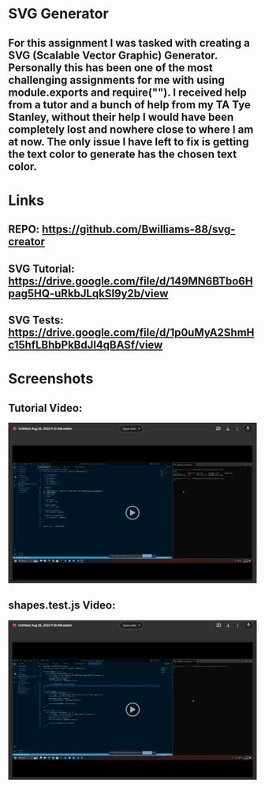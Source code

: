 # SVG Generator

## For this assignment I was tasked with creating a SVG (Scalable Vector Graphic) Generator. Personally this has been one of the most challenging assignments for me with using module.exports and require(""). I received help from a tutor and a bunch of help from my TA Tye Stanley, without their help I would have been completely lost and nowhere close to where I am at now. The only issue I have left to fix is getting the text color to generate has the chosen text color.
# Links

## REPO: https://github.com/Bwilliams-88/svg-creator
## SVG Tutorial: https://drive.google.com/file/d/149MN6BTbo6Hpag5HQ-uRkbJLqkSI9y2b/view
## SVG Tests: https://drive.google.com/file/d/1p0uMyA2ShmHc15hfLBhbPkBdJl4qBASf/view

# Screenshots

## Tutorial Video:
![Alt text](./assets/image-1.png)
## shapes.test.js Video:
![Alt text](./assets/image.png)